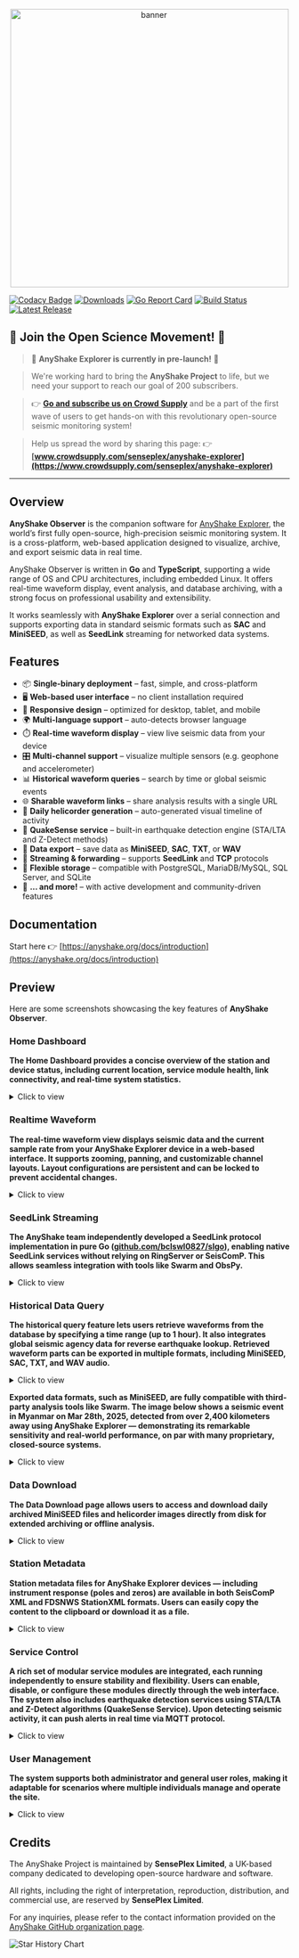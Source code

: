 <p align="center">
  <img src="https://raw.githubusercontent.com/anyshake/observer/master/images/header.png" width="500" alt="banner" />
</p>

[![Codacy Badge](https://app.codacy.com/project/badge/Grade/7b75168a5b03403987122835d74bb448)](https://app.codacy.com/gh/anyshake/observer/dashboard)
[![Downloads](https://img.shields.io/github/downloads/anyshake/observer/total.svg)](https://github.com/anyshake/observer/releases/latest)
[![Go Report Card](https://goreportcard.com/badge/github.com/anyshake/observer)](https://goreportcard.com/report/github.com/anyshake/observer)
[![Build Status](https://github.com/anyshake/observer/actions/workflows/release.yml/badge.svg)](https://github.com/anyshake/observer/actions/workflows/release.yml)
[![Latest Release](https://img.shields.io/github/release/anyshake/observer.svg)](https://github.com/anyshake/observer/releases/latest)

## 🚀 **Join the Open Science Movement!** 🚀

> 🌟 **AnyShake Explorer is currently in pre-launch!** 🌟

> We're working hard to bring the **AnyShake Project** to life, but we need your support to reach our goal of 200 subscribers.

> 👉 **[Go and subscribe us on Crowd Supply](https://www.crowdsupply.com/senseplex/anyshake-explorer)** and be a part of the first wave of users to get hands-on with this revolutionary open-source seismic monitoring system!

> Help us spread the word by sharing this page: 👉 **[www.crowdsupply.com/senseplex/anyshake-explorer](https://www.crowdsupply.com/senseplex/anyshake-explorer)**

---

## Overview

**AnyShake Observer** is the companion software for [AnyShake Explorer](https://github.com/anyshake/explorer), the world’s first fully open-source, high-precision seismic monitoring system. It is a cross-platform, web-based application designed to visualize, archive, and export seismic data in real time.

AnyShake Observer is written in **Go** and **TypeScript**, supporting a wide range of OS and CPU architectures, including embedded Linux. It offers real-time waveform display, event analysis, and database archiving, with a strong focus on professional usability and extensibility.

It works seamlessly with **AnyShake Explorer** over a serial connection and supports exporting data in standard seismic formats such as **SAC** and **MiniSEED**, as well as **SeedLink** streaming for networked data systems.

## Features

- 📦 **Single-binary deployment** – fast, simple, and cross-platform
- 🖥️ **Web-based user interface** – no client installation required
- 📱 **Responsive design** – optimized for desktop, tablet, and mobile
- 🌍 **Multi-language support** – auto-detects browser language
- ⏱️ **Real-time waveform display** – view live seismic data from your device
- 🎛️ **Multi-channel support** – visualize multiple sensors (e.g. geophone and accelerometer)
- 📊 **Historical waveform queries** – search by time or global seismic events
- 🌐 **Sharable waveform links** – share analysis results with a single URL
- 📸 **Daily helicorder generation** – auto-generated visual timeline of activity
- 🚨 **QuakeSense service** – built-in earthquake detection engine (STA/LTA and Z-Detect methods)
- 📁 **Data export** – save data as **MiniSEED**, **SAC**, **TXT**, or **WAV**
- 🔁 **Streaming & forwarding** – supports **SeedLink** and **TCP** protocols
- 🧩 **Flexible storage** – compatible with PostgreSQL, MariaDB/MySQL, SQL Server, and SQLite
- 🚀 **... and more!** – with active development and community-driven features

## Documentation

Start here 👉 [https://anyshake.org/docs/introduction](https://anyshake.org/docs/introduction)

## Preview

Here are some screenshots showcasing the key features of **AnyShake Observer**.

### Home Dashboard

**The Home Dashboard provides a concise overview of the station and device status, including current location, service module health, link connectivity, and real-time system statistics.**

<details>
<summary>Click to view</summary>
<img src="https://raw.githubusercontent.com/anyshake/observer/master/images/key-features/home.webp" width="600" alt="Home Dashboard" />
</details>

### Realtime Waveform

**The real-time waveform view displays seismic data and the current sample rate from your AnyShake Explorer device in a web-based interface. It supports zooming, panning, and customizable channel layouts. Layout configurations are persistent and can be locked to prevent accidental changes.**

<details>
<summary>Click to view</summary>
<img src="https://raw.githubusercontent.com/anyshake/observer/master/images/key-features/realtime.webp" width="600" alt="Realtime View" />
</details>

### SeedLink Streaming

**The AnyShake team independently developed a SeedLink protocol implementation in pure Go ([github.com/bclswl0827/slgo](https://github.com/bclswl0827/slgo)), enabling native SeedLink services without relying on RingServer or SeisComP. This allows seamless integration with tools like Swarm and ObsPy.**

<details>
<summary>Click to view</summary>
<img src="https://raw.githubusercontent.com/anyshake/observer/master/images/key-features/seedlink.webp" width="600" alt="SeedLink View" />
</details>

### Historical Data Query

**The historical query feature lets users retrieve waveforms from the database by specifying a time range (up to 1 hour). It also integrates global seismic agency data for reverse earthquake lookup. Retrieved waveform parts can be exported in multiple formats, including MiniSEED, SAC, TXT, and WAV audio.**

<details>
<summary>Click to view</summary>
<img src="https://raw.githubusercontent.com/anyshake/observer/master/images/key-features/history.webp" width="600" alt="History Query" />
</details>

**Exported data formats, such as MiniSEED, are fully compatible with third-party analysis tools like Swarm. The image below shows a seismic event in Myanmar on Mar 28th, 2025, detected from over 2,400 kilometers away using AnyShake Explorer — demonstrating its remarkable sensitivity and real-world performance, on par with many proprietary, closed-source systems.**

<details>
<summary>Click to view</summary>
<img src="https://raw.githubusercontent.com/anyshake/observer/master/images/key-features/miniseed.webp" width="600" alt="MiniSEED View" />
</details>

### Data Download

**The Data Download page allows users to access and download daily archived MiniSEED files and helicorder images directly from disk for extended archiving or offline analysis.**

<details>
<summary>Click to view</summary>
<img src="https://raw.githubusercontent.com/anyshake/observer/master/images/key-features/download.webp" width="600" alt="Data Download" />
</details>

### Station Metadata

**Station metadata files for AnyShake Explorer devices — including instrument response (poles and zeros) are available in both SeisComP XML and FDSNWS StationXML formats. Users can easily copy the content to the clipboard or download it as a file.**

<details>
<summary>Click to view</summary>
<img src="https://raw.githubusercontent.com/anyshake/observer/master/images/key-features/metadata.webp" width="600" alt="Station Metadata" />
</details>

### Service Control

**A rich set of modular service modules are integrated, each running independently to ensure stability and flexibility. Users can enable, disable, or configure these modules directly through the web interface. The system also includes earthquake detection services using STA/LTA and Z-Detect algorithms (QuakeSense Service). Upon detecting seismic activity, it can push alerts in real time via MQTT protocol.**

<details>
<summary>Click to view</summary>
<img src="https://raw.githubusercontent.com/anyshake/observer/master/images/key-features/service.webp" width="600" alt="Service Control" />
</details>

### User Management

**The system supports both administrator and general user roles, making it adaptable for scenarios where multiple individuals manage and operate the site.**

<details>
<summary>Click to view</summary>
<img src="https://raw.githubusercontent.com/anyshake/observer/master/images/key-features/user.webp" width="600" alt="User Management" />
</details>

## Credits

The AnyShake Project is maintained by **SensePlex Limited**, a UK-based company dedicated to developing open-source hardware and software.

All rights, including the right of interpretation, reproduction, distribution, and commercial use, are reserved by **SensePlex Limited**.

For any inquiries, please refer to the contact information provided on the [AnyShake GitHub organization page](https://github.com/anyshake).

![Star History Chart](https://api.star-history.com/svg?repos=anyshake/observer&type=Date)
